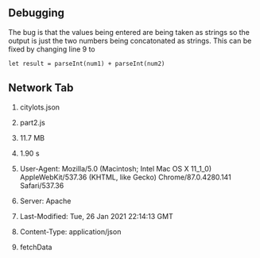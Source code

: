 ## Debugging
The bug is that the values being entered are being taken as strings so the output is just the two numbers being concatonated as strings.
This can be fixed by changing line 9 to 

`let result = parseInt(num1) + parseInt(num2)`

## Network Tab
1. citylots.json
2. part2.js
3. 11.7 MB
4. 1.90 s

5. User-Agent: Mozilla/5.0 (Macintosh; Intel Mac OS X 11_1_0) AppleWebKit/537.36 (KHTML, like Gecko) Chrome/87.0.4280.141 Safari/537.36
6. Server: Apache
7. Last-Modified: Tue, 26 Jan 2021 22:14:13 GMT
8. Content-Type: application/json

9. fetchData
